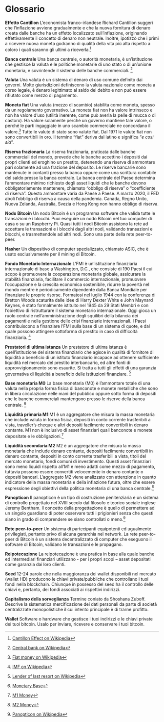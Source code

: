 # Glossario

**Effetto Cantillon**
L’economista franco-irlandese Richard Cantillon suggerì che l’inflazione avviene gradualmente e che la nuova fornitura di denaro creata dalle banche ha un effetto localizzato sull’inflazione, originando effettivamente il concetto di denaro non neutrale. Inoltre, ipotizzò che i primi a ricevere nuova moneta godranno di qualità della vita più alta rispetto a coloro i quali saranno gli ultimi a riceverla.[^79]

**Banca centrale**
Una banca centrale, o autorità monetaria, è un’istituzione che gestisce la valuta e le politiche monetarie di uno stato o di un’unione monetaria, e sovrintende il sistema delle banche commerciali. [^80]

**Valuta**
Una valuta è un sistema di denaro di uso comune definito dai governi. Molte giurisdizioni definiscono la valuta nazionale come moneta a corso legale, è denaro legittimato al saldo del debito e non può essere rifiutato come mezzo di pagamento.

**Moneta fiat**
Una valuta (mezzo di scambio) stabilita come moneta, spesso da un regolamento governativo. La moneta fiat non ha valore intrinseco e non ha valore d’uso (utilità inerente, come può averla la pelle di mucca o di castoro). Ha valore solamente perché un governo mantiene tale valore, o perché le parti ingaggiate in uno scambio commerciale ne concordano il valore.[^81]
Tutte le valute di stato sono valute fiat. Dal 1971 le valute fiat non sono convertibili in oro. Il termine “fiat” deriva dal latino e significa “_e così sia_”.

**Riserva frazionaria**
La riserva frazionaria, praticata dalle banche commerciali del mondo, prevede che le banche accettino i depositi dai propri clienti ed eroghino un prestito, detenendo una riserva di ammontare pari solamente ad una frazione del deposito. Le riserve bancarie sono mantenute in contanti presso la banca oppure come una scrittura contabile del saldo presso la banca centrale. La banca centrale del Paese determina l’ammontare minimo richiesto degli asset liquidi che le banche devono obbligatoriamente mantenere, chiamato “obbligo di riserva” o “coefficiente di riserva”. Questo ammontare varia da Paese a Paese. A marzo 2020, il FED abolì l’obbligo di riserva a causa della pandemia. Canada, Regno Unito, Nuova Zelanda, Australia, Svezia e Hong Kong non hanno obbligo di riserva.

**Nodo Bitcoin**
Un nodo Bitcoin è un programma software che valida tutte le transazioni e i blocchi. Puoi eseguire un nodo Bitcoin nel tuo computer di casa o su un Raspberry Pi. Quasi tutti i nodi Bitcoin assistono la rete ad accettare le transazioni e i blocchi dagli altri nodi, validando transazioni e blocchi, e trasmettendole ad altri nodi. Sono una parte della rete peer-to-peer.

**Hasher**
Un dispositivo di computer specializzato, chiamato ASIC, che è usato esclusivamente per il mining di Bitcoin.

**Fondo Monetario Internazionale**
L’FMI è un’istituzione finanziaria internazionale di base a Washington, D.C., che consiste di 190 Paesi il cui scopo è promuovere la cooperazione monetaria globale, assicurare la stabilità finanziaria, facilitare il commercio internazionale, promuovere l’occupazione e la crescita economica sostenibile, ridurre la povertà nel mondo mentre è periodicamente dipendente dalla Banca Mondiale per finanziare le proprie risorse. Formatosi nel luglio 1944 con la conferenza di Bretton Woods scaturita dalle idee di Harry Dexter White e John Maynard Keynes, è stato formalmente istituito nel 1945 da 29 Stati Membri e con l’obiettivo di ristrutturare il sistema monetario internazionale. Oggi gioca un ruolo centrale nell’amministrazione degli squilibri della bilancia dei pagamenti e nella gestione delle crisi finanziarie internazionali. I Paesi contribuiscono a finanziare l’FMI sulla base di un sistema di quote, e dal quale possono attingere sottoforma di prestito in caso di difficoltà finanziaria. [^82]

**Prestatori di ultima istanza**
Un prestatore di ultima istanza è quell’istituzione del sistema finanziario che agisce in qualità di fornitore di liquidità a beneficio di un istituto finanziario incapace ad ottenere sufficiente liquidità nel mercato del prestito interbancario, ed altre fonti di approvvigionamento sono esaurite. Si tratta a tutti gli effetti di una garanzia governativa di liquidità a beneficio delle istituzioni finanziare. [^83]

**Base monetaria M0**
La base monetaria (M0) è l’ammontare totale di una valuta nella propria forma fisica di banconote e monete metalliche che sono in libera circolazione nelle mani del pubblico oppure sotto forma di depositi che le banche commerciali mantengono presso le riserve della banca centrale. [^84]

**Liquidità primaria M1**
M1 è un aggregatore che misura la massa monetaria che include valuta in forma fisica, depositi in conto corrente trasferibili a vista, traveller’s cheque e altri depositi facilmente convertibili in denaro contante. M1 non è inclusivo di asset finanziari quali banconote e monete depositate e le obbligazioni.[^85]

**Liquidità secondaria M2**
M2 è un aggregatore che misura la massa monetaria che include denaro contante, depositi facilmente convertibili in denaro contante, depositi in conto corrente trasferibili a vista, titoli del mercato monetario, fondi comuni di investimento. Questi asset finanziari sono meno liquidi rispetto all’M1 e meno adatti come mezzo di pagamento, tuttavia possono essere convertiti velocemente in denaro contante o depositi bancari. L’aggregato M2 viene analizzato con attenzione in quanto indicatore della massa monetaria e della inflazione futura, oltre che essere espressione degli obiettivi della politica monetaria di una banca centrale.[^86]

**Panopticon**
Il panopticon è un tipo di costruzione penitenziaria e un sistema di controllo progettato nel XVIII secolo dal filosofo e teorico sociale inglese Jeremy Bentham. Il concetto della progettazione è quello di permettere ad un singolo guardiano di poter osservare tutti i prigionieri senza che questi siano in grado di comprendere se siano controllati o meno.[^87]

**Rete peer-to-peer**
Un sistema di partecipanti equipotenti ed ugualmente privilegiati, pertanto privo di alcuna gerarchia nel network. La rete peer-to-peer di Bitcoin è un sistema decentralizzato di computer che eseguono il software di Bitcoin, validano le transazioni e le propagano.

**Reipotecazione**
La reipotecazione è una pratica in base alla quale banche ed intermediari finanziari utilizzano - per i propri scopi – asset depositati come garanzia dai loro clienti.

**Seed**
12-24 parole che nella maggioranza dei wallet disponibili nel mercato (wallet HD) producono le chiavi private/pubbliche che controllano i tuoi fondi nella blockchain. Chiunque in possesso del seed ha il controllo delle chiavi e, pertanto, dei fondi associati ai rispettivi indirizzi.

**Capitalismo della sorveglianza**
Termine coniato da Shoshana Zuboff. Descrive la sistematica mercificazione dei dati personali da parte di società centralizzate monopolistiche il cui intento principale è di trarne profitto.

**Wallet**
Software o hardware che gestisce i tuoi indirizzi e le chiavi private dei tuoi bitcoin. Usalo per inviare, ricevere e conservare i tuoi bitcoin.

[^79]: [Cantillon Effect on Wikipedia](https://en.wikipedia.org/wiki/Richard_Cantillon)  
[^80]: [Central bank on Wikipedia](https://en.wikipedia.org/wiki/Central_bank)  
[^81]: [Fiat money on Wikipedia](https://en.wikipedia.org/wiki/Fiat_money)  
[^82]: [IMF on Wikipedia](https://en.wikipedia.org/wiki/International_Monetary_Fund)  
[^83]: [Lender of last resort on Wikipedia](https://en.wikipedia.org/wiki/Lender_of_last_resort)  
[^84]: [Monetary Base](https://www.investopedia.com/terms/m/monetarybase.asp)  
[^85]: [M1 Money](https://www.investopedia.com/terms/m/m1.asp)  
[^86]: [M2 Money](https://www.investopedia.com/terms/m/m2.asp)  
[^87]: [Panopticon on Wikipedia](https://en.wikipedia.org/wiki/Panopticon)
